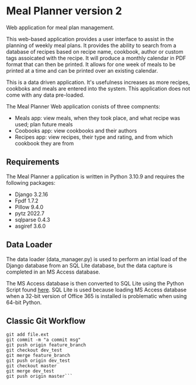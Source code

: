 # Meal Planner version 2
Web application for meal plan management.

This web-based application provides a user interface to assist in the planning of weekly meal plans. It provides the ability to search from a database of recipes based on recipe name, cookbook, author or custom tags assoicated with the recipe. It will produce a monthly calendar in PDF format that can then be printed. It allows for one week of meals to be printed at a time and can be printed over an existing calendar.

This is a data driven application. It's usefulness increases as more recipes, cookboks and meals are entered into the system. This application does not come with any data pre-loaded.

The Meal Planner Web application conists of three compnents:
- Meals app: view meals, when they took place, and what recipe was used; plan future meals
- Coobooks app: view cookbooks and their authors
- Recipes app: view recipes, their type and rating, and from which cookbook they are from

## Requirements
The Meal Planner a
pplication is written in Python 3.10.9 and requires the following packages:
- Django 3.2.16
- Fpdf 1.7.2
- Pillow 9.4.0
- pytz 2022.7
- sqlparse 0.4.3
- asgiref 3.6.0


## Data Loader

The data loader (data_manager.py) is used to perform an intial load of the Django database from an SQL Lite database, but the data capture is completed in an MS Access database. 

The MS Access database is then converted to SQL Lite using the Python Script found [here](https://gist.github.com/snorfalorpagus/8578272).  SQL Lite is used because loading MS Access database when a 32-bit version of Office 365 is installed is problematic when using 64-bit Python.

## Classic Git Workflow
```git checkout -b feature_branch
git add file.ext
git commit -m "a commit msg"
git push origin feature_branch
git checkout dev_test
git merge feature_branch
git push origin dev_test
git checkout master
git merge dev_test
git push origin master```
